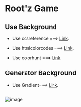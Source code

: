 # Root'z Game 

## Use Background

- Use ccsreference    ===> [Link](ccsreference.io).

- Use htmlcolorcodes  ===> [Link](htmlcolorcodes.com/es/).

- Use colorhunt       ===> [Link](https://colorhunt.co/palettes/neon).


## Generator Background

- Use Gradient===> [Link](https://mycolor.space/gradient).

## 

![image](https://user-images.githubusercontent.com/49213049/183229436-00669816-2de0-471a-aefc-6765f2f2bde3.png)
